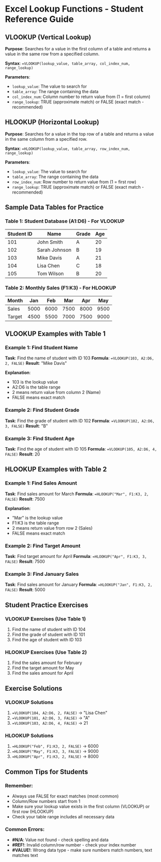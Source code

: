 # Excel Lookup Functions - Student Reference Guide

## VLOOKUP (Vertical Lookup)
**Purpose**: Searches for a value in the first column of a table and returns a value in the same row from a specified column.

**Syntax**: `=VLOOKUP(lookup_value, table_array, col_index_num, range_lookup)`

**Parameters**:
- `lookup_value`: The value to search for
- `table_array`: The range containing the data
- `col_index_num`: Column number to return value from (1 = first column)
- `range_lookup`: TRUE (approximate match) or FALSE (exact match - recommended)

## HLOOKUP (Horizontal Lookup)
**Purpose**: Searches for a value in the top row of a table and returns a value in the same column from a specified row.

**Syntax**: `=HLOOKUP(lookup_value, table_array, row_index_num, range_lookup)`

**Parameters**:
- `lookup_value`: The value to search for
- `table_array`: The range containing the data
- `row_index_num`: Row number to return value from (1 = first row)
- `range_lookup`: TRUE (approximate match) or FALSE (exact match - recommended)

## Sample Data Tables for Practice

### Table 1: Student Database (A1:D6) - For VLOOKUP
| Student ID | Name | Grade | Age |
|------------|------|-------|-----|
| 101 | John Smith | A | 20 |
| 102 | Sarah Johnson | B | 19 |
| 103 | Mike Davis | A | 21 |
| 104 | Lisa Chen | C | 18 |
| 105 | Tom Wilson | B | 20 |

### Table 2: Monthly Sales (F1:K3) - For HLOOKUP
| Month | Jan | Feb | Mar | Apr | May |
|-------|-----|-----|-----|-----|-----|
| Sales | 5000 | 6000 | 7500 | 8000 | 9500 |
| Target | 4500 | 5500 | 7000 | 7500 | 9000 |

## VLOOKUP Examples with Table 1

### Example 1: Find Student Name
**Task**: Find the name of student with ID 103
**Formula**: `=VLOOKUP(103, A2:D6, 2, FALSE)`
**Result**: "Mike Davis"

**Explanation**: 
- 103 is the lookup value
- A2:D6 is the table range
- 2 means return value from column 2 (Name)
- FALSE means exact match

### Example 2: Find Student Grade
**Task**: Find the grade of student with ID 102
**Formula**: `=VLOOKUP(102, A2:D6, 3, FALSE)`
**Result**: "B"

### Example 3: Find Student Age
**Task**: Find the age of student with ID 105
**Formula**: `=VLOOKUP(105, A2:D6, 4, FALSE)`
**Result**: 20

## HLOOKUP Examples with Table 2

### Example 1: Find Sales Amount
**Task**: Find sales amount for March
**Formula**: `=HLOOKUP("Mar", F1:K3, 2, FALSE)`
**Result**: 7500

**Explanation**:
- "Mar" is the lookup value
- F1:K3 is the table range
- 2 means return value from row 2 (Sales)
- FALSE means exact match

### Example 2: Find Target Amount
**Task**: Find target amount for April
**Formula**: `=HLOOKUP("Apr", F1:K3, 3, FALSE)`
**Result**: 7500

### Example 3: Find January Sales
**Task**: Find sales amount for January
**Formula**: `=HLOOKUP("Jan", F1:K3, 2, FALSE)`
**Result**: 5000

## Student Practice Exercises

### VLOOKUP Exercises (Use Table 1)
1. Find the name of student with ID 104
2. Find the grade of student with ID 101
3. Find the age of student with ID 103

### HLOOKUP Exercises (Use Table 2)
1. Find the sales amount for February
2. Find the target amount for May
3. Find the sales amount for April

## Exercise Solutions

### VLOOKUP Solutions
1. `=VLOOKUP(104, A2:D6, 2, FALSE)` → "Lisa Chen"
2. `=VLOOKUP(101, A2:D6, 3, FALSE)` → "A"
3. `=VLOOKUP(103, A2:D6, 4, FALSE)` → 21

### HLOOKUP Solutions
1. `=HLOOKUP("Feb", F1:K3, 2, FALSE)` → 6000
2. `=HLOOKUP("May", F1:K3, 3, FALSE)` → 9000
3. `=HLOOKUP("Apr", F1:K3, 2, FALSE)` → 8000

## Common Tips for Students

### Remember:
- Always use FALSE for exact matches (most common)
- Column/Row numbers start from 1
- Make sure your lookup value exists in the first column (VLOOKUP) or first row (HLOOKUP)
- Check your table range includes all necessary data

### Common Errors:
- **#N/A**: Value not found - check spelling and data
- **#REF!**: Invalid column/row number - check your index number
- **#VALUE!**: Wrong data type - make sure numbers match numbers, text matches text
